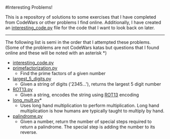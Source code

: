 #Interesting Problems!

This is a repository of solutions to some exercises that I have completed from CodeWars or other problems I find online. Additionally, I have created an [interesting_code.py](interesting_code.py) file for the code that I want to look back on later.

---
The following list is semi in the order that I attempted these problems. (Some of the problems are not CodeWars katas but questions that I found online and these will be noted with an asterisk *)

- [interesting_code.py](interesting_code.py)
- [primefactorization.py](primefactorization.py)
  - Find the prime factors of a given number
- [largest_5_digits.py](largest_5_digits.py)
  - Given a string of digits ('2345...'), returns the largest 5 digit number
- [ROT13.py](ROT13.py)
  - Given a string, encodes the string using [ROT13](https://en.wikipedia.org/wiki/ROT13) encoding
- [long_mult.py](long_mult.py)*
  - Uses long hand multiplication to perform multiplication. Long hand multiplication is how humans are typically taught to multiply by hand.
- [palindrome.py](palindrome.py)
  - Given a number, return the number of special steps required to return a palindrome. The special step is adding the number to its reverse. 

